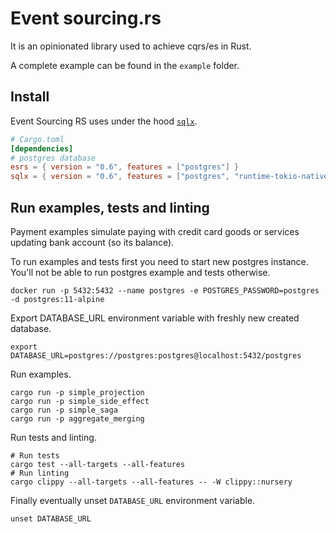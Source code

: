 # Event sourcing.rs

It is an opinionated library used to achieve cqrs/es in Rust.

A complete example can be found in the `example` folder.

## Install

Event Sourcing RS uses under the hood [`sqlx`].

[`sqlx`]: https://github.com/launchbadge/sqlx

```toml
# Cargo.toml
[dependencies]
# postgres database
esrs = { version = "0.6", features = ["postgres"] }
sqlx = { version = "0.6", features = ["postgres", "runtime-tokio-native-tls", "uuid", "json", "chrono"] }
```

## Run examples, tests and linting

Payment examples simulate paying with credit card goods or services updating bank account (so its balance).

To run examples and tests first you need to start new postgres instance. You'll not be able to run postgres example and
tests otherwise.

```shell
docker run -p 5432:5432 --name postgres -e POSTGRES_PASSWORD=postgres -d postgres:11-alpine
```

Export DATABASE_URL environment variable with freshly new created database.

```shell
export DATABASE_URL=postgres://postgres:postgres@localhost:5432/postgres
```

Run examples.

```shell
cargo run -p simple_projection
cargo run -p simple_side_effect
cargo run -p simple_saga
cargo run -p aggregate_merging
```

Run tests and linting.

```shell
# Run tests
cargo test --all-targets --all-features
# Run linting
cargo clippy --all-targets --all-features -- -W clippy::nursery
```

Finally eventually unset `DATABASE_URL` environment variable.

```shell
unset DATABASE_URL
```

